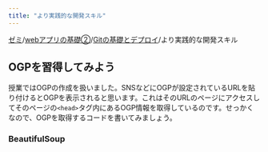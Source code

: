 ```yaml
---
title: "より実践的な開発スキル"
---
```

[ゼミ](../../index.md)/[webアプリの基礎②](../index.md)/[Gitの基礎とデプロイ](./index.md)/より実践的な開発スキル
## OGPを習得してみよう

授業ではOGPの作成を扱いました。SNSなどにOGPが設定されているURLを貼り付けるとOGPを表示されると思います。これはそのURLのページにアクセスしてそのページの`<head>`タグ内にあるOGP情報を取得しているのです。せっかくなので、OGPを取得するコードを書いてみましょう。

### BeautifulSoup

